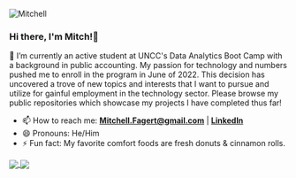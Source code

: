 ![Mitchell](https://user-images.githubusercontent.com/107579508/206444540-cba602f1-5920-4c0c-90e5-a0a0c3942e74.jpg)

### Hi there, I'm Mitch!👋

🌱 I’m currently an active student at UNCC's Data Analytics Boot Camp with a background in public accounting. My passion for technology and numbers pushed me to enroll in the program in June of 2022. This decision has uncovered a trove of new topics and interests that I want to pursue and utilize for gainful employment in the technology sector. Please browse my public repositories which showcase my projects I have completed thus far!
- 📫 How to reach me: **Mitchell.Fagert@gmail.com** | **[LinkedIn](https://www.linkedin.com/in/mitchellfagert/)**
- 😄 Pronouns: He/Him
- ⚡ Fun fact: My favorite comfort foods are fresh donuts & cinnamon rolls.

<a href="https://github.com/mitchellfagert/github-readme-stats">
  <img align="center" src="https://github-readme-stats.vercel.app/api?username=mitchellfagert&hide=issues,contribs&show_icons=true&title_color=ffffff&icon_color=bb2acf&text_color=daf7dc&bg_color=151515" />
</a>

<a href="https://github.com/mitchellfagert/convoychat">
  <img align="center" src="https://github-readme-stats.vercel.app/api/top-langs/?username=mitchellfagert&layout=compact" />
</a>
